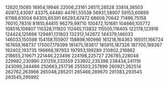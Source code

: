 12820,15085
16954,19946
22006,23161
26511,28528
33814,36503
40973,43097
43375,44480
44761,55538
56931,58907
59153,60899
61198,63004
64305,65391
66293,67472
68609,70642
71496,75158
76010,78316
81810,84815
96279,99710
100472,101681
104666,105772
108516,109807
110328,111920
112465,113832
115505,118405
122178,123918
124424,125866
129481,131803
132312,142672
144379,146033
146033,150598
154158,155907
158898,160966
161218,164363
165011,166724
167659,168737
175007,179399
181475,183617
185915,187326
187700,189267
192402,193735
196668,197953
197953,199289
210802,216862
218655,219671
221446,223496
224198,225727
226785,228048
229982,230990
231259,233559
233802,235398
238434,241119
243099,244466
250663,251736
255503,257899
260921,262514
262762,263966
265048,285201
285466,289670
291383,293545
293545,295992
